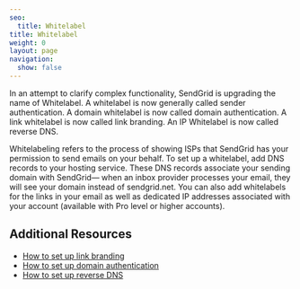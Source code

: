 ```yaml
---
seo:
  title: Whitelabel
title: Whitelabel
weight: 0
layout: page
navigation:
  show: false
---
```


In an attempt to clarify complex functionality, SendGrid is upgrading the name of Whitelabel. A whitelabel is now generally called sender authentication. A domain whitelabel is now called domain authentication. A link whitelabel is now called link branding. An IP Whitelabel is now called reverse DNS.

Whitelabeling refers to the process of showing ISPs that SendGrid has your permission to send emails on your behalf. To set up a whitelabel, add DNS records to your hosting service. These DNS records associate your sending domain with SendGrid— when an inbox provider processes your email, they will see your domain instead of sendgrid.net. You can also add whitelabels for the links in your email as well as dedicated IP addresses associated with your account (available with Pro level or higher accounts). 

## 	Additional Resources
 	
- [How to set up link branding]({{root_url}}/help-support/sending-email/how-to-set-up-link-branding.html)
- [How to set up domain authentication]({{root_url}}/help-support/sending-email/how-to-set-up-domain-authentication.html)
- [How to set up reverse DNS]({{root_url}}/help-support/sending-email/how-to-set-up-reverse-dns.html)
